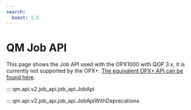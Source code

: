 ```yaml
---
search:
  boost: 1.5
---
```


# QM Job API

This page shows the Job API used with the OPX1000 with QOP 3.x, it is currently not supported by the OPX+. [The equivalent OPX+ API can be found here](qm_job_api.md).

::: qm.api.v2.job_api.job_api.JobApi

::: qm.api.v2.job_api.job_api.JobApiWithDeprecations
